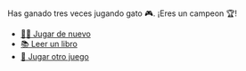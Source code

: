 Has ganado tres veces jugando gato 🎮. ¡Eres un campeon 🏆!

- [🤾‍♂️ Jugar de nuevo](1-BBA.md)
- [📚 Leer un libro](../0/1-1B.md)
- [🎲 Jugar otro juego](1-BBC.md)
